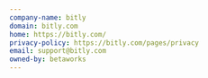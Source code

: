 ```yaml
---
company-name: bitly
domain: bitly.com
home: https://bitly.com/
privacy-policy: https://bitly.com/pages/privacy
email: support@bitly.com
owned-by: betaworks
---
```




